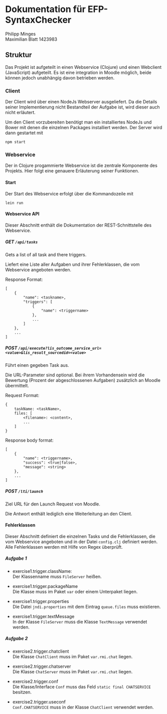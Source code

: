 # Dokumentation für EFP-SyntaxChecker

Philipp Minges \
Maximilian Blatt 1423983

## Struktur

Das Projekt ist aufgeteilt in einen Webservice (Clojure) und einen Webclient (JavaScript) aufgeteilt. Es ist eine integration in Moodle möglich, beide können jedoch unabhängig davon betrieben werden.

### Client

Der Client wird über einen NodeJs Webserver ausgeliefert. Da die Details seiner Implementierung nicht Bestandteil der Aufgabe ist, wird dieser auch nicht erläutert.

Um den Client vorzubereiten benötigt man ein installiertes NodeJs und Bower mit denen die einzelnen Packages installiert werden. Der Server wird dann gestartet mit
```
npm start
```

### Webservice

Der in Clojure progammierte Webservice ist die zentrale Komponente des Projekts. Hier folgt eine genauere Erläuterung seiner Funktionen.

#### Start

Der Start des Webservice erfolgt über die Kommandozeile mit 

```
lein run
```

#### Webservice API

Dieser Abschnitt enthält die Dokumentation der REST-Schnittstelle des Webservice.

##### GET ```/api/tasks```

Gets a list of all task and there triggers.

Liefert eine Liste aller Aufgaben und ihrer Fehlerklassen, die vom Webservice angeboten werden.

Response Format:
```
[
    {
        "name": <taskname>,
        "triggers": [
            {
                "name": <triggername>
            },
            ...
        ]
    },
    ...
]
```

##### POST ```/api/execute?lis_outcome_service_url=<value>&lis_result_sourcedid=<value>```

Führt einen gegeben Task aus.

Die URL-Parameter sind optional. Bei ihrem Vorhandensein wird die Bewertung (Prozent der abgeschlossenen Aufgaben) zusätzlich an Moodle übermittelt.

Request Format:
```
{
    taskName: <taskName>,
    files: [
        <filename>: <content>,
        ...
    ]
}
```

Response body format:
```
[
    {
        "name": <triggername>,
        "success": <true|false>,
        "message": <string>
    },
    ...
]
```

##### POST ```/lti/launch```

Ziel URL für den Launch Request von Moodle.

Die Antwort enthält lediglich eine Weiterleitung an den Client.

#### Fehlerklassen

Dieser Abschnitt definiert die einzelnen Tasks und die Fehlerklassen, die vom Webservice angeboten und in der Datei ```config.clj``` definiert werden. Alle Fehlerklassen werden mit Hilfe von Regex überprüft.

##### Aufgabe 1

* exercise1.trigger.className: \
    Der Klassenname muss ```FileServer``` heißen.

* exercise1.trigger.packageName \
    Die Klasse muss im Paket ```var``` oder einem Unterpaket liegen.

* exercise1.trigger.properties \
    Die Datei ```jndi.properties``` mit dem Eintrag ```queue.files``` muss existieren.

* exercise1.trigger.textMessage \
    In der Klasse ```FileServer``` muss die Klasse ```TextMessage``` verwendet werden.

##### Aufgabe 2

* exercise2.trigger.chatclient \
    Die Klasse ```ChatClient``` muss im Paket ```var.rmi.chat``` liegen.

* exercise2.trigger.chatserver \
    Die Klasse ```ChatServer``` muss im Paket ```var.rmi.chat``` liegen.

* exercise2.trigger.conf \
    Die Klasse/Interface  ```Conf``` muss das Feld  ```static final CHATSERVICE``` besitzen.

* exercise2.trigger.useconf \
    ```Conf.CHATSERVICE``` muss in der Klasse  ```ChatClient``` verwendet werden.

